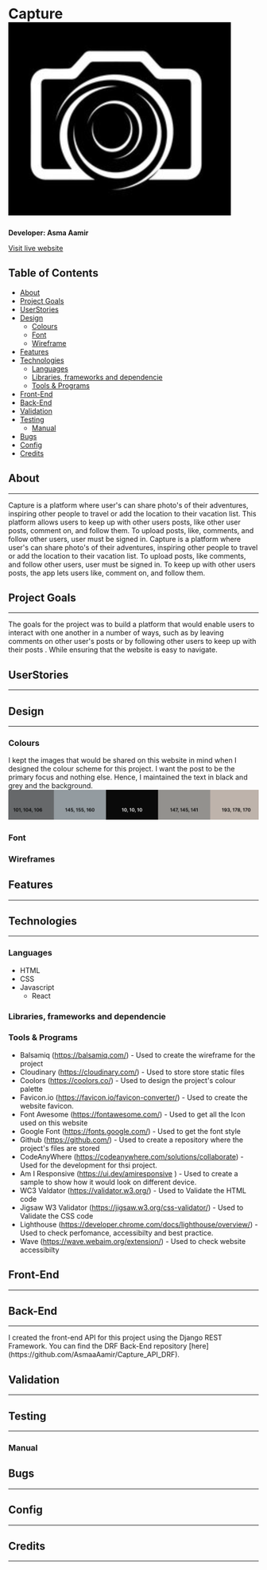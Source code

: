 # Capture <img src="src/assets/new_logo.png">

**Developer: Asma Aamir**

[Visit live website](link)


## Table of Contents
- [About](#about)
- [Project Goals](#project-goals)
- [UserStories](#user-stories)
- [Design](#design)
    - [Colours](#colours)
    - [Font](#font)
    - [Wireframe](#wireframes)
- [Features](#features)    
- [Technologies](#tecnolgoes)
    - [Languages](#languages)
    - [Libraries, frameworks and dependencie](#libraries-framework-dependencies)
    - [Tools & Programs](#tools-programs)
- [Front-End](#front-end)
- [Back-End](#back-end)
- [Validation](#validation)
- [Testing](#testing)
    - [Manual](#manual)
- [Bugs](#bugs)
- [Config](#config)
- [Credits](#credits)


## About 
<hr>
Capture is a platform where user's can share photo's of their adventures, inspiring other people to travel or add the location to their vacation list.
This platform allows users to keep up with other users posts, like other user posts, comment on, and follow them. To upload posts, like, comments, and follow other users, user must be signed in. 
Capture is a platform where user's can share photo's of their adventures, inspiring other people to travel or add the location to their vacation list. To upload posts, like comments, and follow other users, user must be signed in. To keep up with other users posts, the app lets users like, comment on, and follow them. 

## Project Goals 
<hr>
The goals for the project was to build a platform that would enable users to interact with one another in a number of ways, such as by leaving comments on other user's posts or by following other users to keep up with their posts . While ensuring that the website is easy to navigate. 


## UserStories 
<hr>




## Design 
<hr>

### Colours 
I kept the images that would be shared on this website in mind when I designed the colour scheme for this project. I want the post to be the primary focus and nothing else. Hence, I maintained the text in black and grey and the background.
<img src="src/assets/p5-colour.png">

### Font


### Wireframes

## Features 
<hr>

## Technologies
<hr>

### Languages 
- HTML
- CSS
- Javascript 
    - React

### Libraries, frameworks and dependencie

### Tools & Programs
- Balsamiq (https://balsamiq.com/) - Used to create the wireframe for the project
- Cloudinary (https://cloudinary.com/) - Used to store store static files  
- Coolors (https://coolors.co/) - Used to design the project's colour palette 
- Favicon.io (https://favicon.io/favicon-converter/) - Used to create the website favicon.
- Font Awesome (https://fontawesome.com/) - Used to get all the Icon used on this website
- Google Font (https://fonts.google.com/) - Used to get the font style
- Github (https://github.com/) - Used to create a repository where the project's files are stored
- CodeAnyWhere (https://codeanywhere.com/solutions/collaborate) - Used for the development for thsi project.
- Am I Responsive (https://ui.dev/amiresponsive ) - Used to create a sample to show how it would look on different device. 
- WC3 Valdator (https://validator.w3.org/) - Used to Validate the HTML code
- Jigsaw W3 Validator (https://jigsaw.w3.org/css-validator/) - Used to Validate the CSS code
- Lighthouse (https://developer.chrome.com/docs/lighthouse/overview/) - Used to check perfomance, accessibilty and best practice. 
- Wave (https://wave.webaim.org/extension/) - Used to check website accessibilty

## Front-End
<hr>

## Back-End
<hr>
I created the front-end API for this project using the Django REST Framework. You can find the DRF Back-End repository [here](https://github.com/AsmaaAamir/Capture_API_DRF). 

## Validation
<hr>

## Testing
<hr>

### Manual

## Bugs
<hr>

## Config
<hr>


## Credits
<hr>



